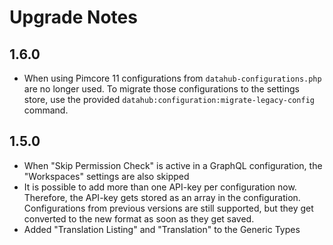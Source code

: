 # Upgrade Notes

## 1.6.0
- When using Pimcore 11 configurations from `datahub-configurations.php` are no longer used. To migrate those configurations
to the settings store, use the provided `datahub:configuration:migrate-legacy-config` command.

## 1.5.0
- When "Skip Permission Check" is active in a GraphQL configuration, the "Workspaces" settings are also skipped 
- It is possible to add more than one API-key per configuration now. Therefore, the API-key gets stored as an array
in the configuration. Configurations from previous versions are still supported, but they get converted to the new format
as soon as they get saved.
- Added "Translation Listing" and "Translation" to the Generic Types
